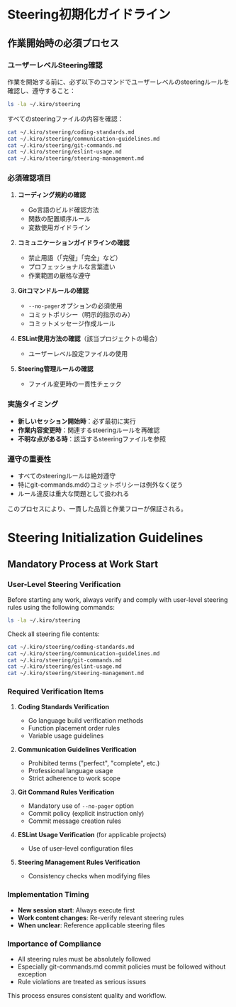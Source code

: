 # Steering初期化ガイドライン

## 作業開始時の必須プロセス

### ユーザーレベルSteering確認
作業を開始する前に、必ず以下のコマンドでユーザーレベルのsteeringルールを確認し、遵守すること：

```bash
ls -la ~/.kiro/steering
```

すべてのsteeringファイルの内容を確認：
```bash
cat ~/.kiro/steering/coding-standards.md
cat ~/.kiro/steering/communication-guidelines.md
cat ~/.kiro/steering/git-commands.md
cat ~/.kiro/steering/eslint-usage.md
cat ~/.kiro/steering/steering-management.md
```

### 必須確認項目
1. **コーディング規約の確認**
   - Go言語のビルド確認方法
   - 関数の配置順序ルール
   - 変数使用ガイドライン

2. **コミュニケーションガイドラインの確認**
   - 禁止用語（「完璧」「完全」など）
   - プロフェッショナルな言葉遣い
   - 作業範囲の厳格な遵守

3. **Gitコマンドルールの確認**
   - `--no-pager`オプションの必須使用
   - コミットポリシー（明示的指示のみ）
   - コミットメッセージ作成ルール

4. **ESLint使用方法の確認**（該当プロジェクトの場合）
   - ユーザーレベル設定ファイルの使用

5. **Steering管理ルールの確認**
   - ファイル変更時の一貫性チェック

### 実施タイミング
- **新しいセッション開始時**：必ず最初に実行
- **作業内容変更時**：関連するsteeringルールを再確認
- **不明な点がある時**：該当するsteeringファイルを参照

### 遵守の重要性
- すべてのsteeringルールは絶対遵守
- 特にgit-commands.mdのコミットポリシーは例外なく従う
- ルール違反は重大な問題として扱われる

このプロセスにより、一貫した品質と作業フローが保証される。

# Steering Initialization Guidelines

## Mandatory Process at Work Start

### User-Level Steering Verification
Before starting any work, always verify and comply with user-level steering rules using the following commands:

```bash
ls -la ~/.kiro/steering
```

Check all steering file contents:
```bash
cat ~/.kiro/steering/coding-standards.md
cat ~/.kiro/steering/communication-guidelines.md
cat ~/.kiro/steering/git-commands.md
cat ~/.kiro/steering/eslint-usage.md
cat ~/.kiro/steering/steering-management.md
```

### Required Verification Items
1. **Coding Standards Verification**
   - Go language build verification methods
   - Function placement order rules
   - Variable usage guidelines

2. **Communication Guidelines Verification**
   - Prohibited terms ("perfect", "complete", etc.)
   - Professional language usage
   - Strict adherence to work scope

3. **Git Command Rules Verification**
   - Mandatory use of `--no-pager` option
   - Commit policy (explicit instruction only)
   - Commit message creation rules

4. **ESLint Usage Verification** (for applicable projects)
   - Use of user-level configuration files

5. **Steering Management Rules Verification**
   - Consistency checks when modifying files

### Implementation Timing
- **New session start**: Always execute first
- **Work content changes**: Re-verify relevant steering rules
- **When unclear**: Reference applicable steering files

### Importance of Compliance
- All steering rules must be absolutely followed
- Especially git-commands.md commit policies must be followed without exception
- Rule violations are treated as serious issues

This process ensures consistent quality and workflow.
